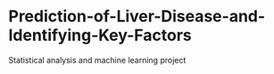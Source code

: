 # Prediction-of-Liver-Disease-and-Identifying-Key-Factors
Statistical analysis and machine learning project

